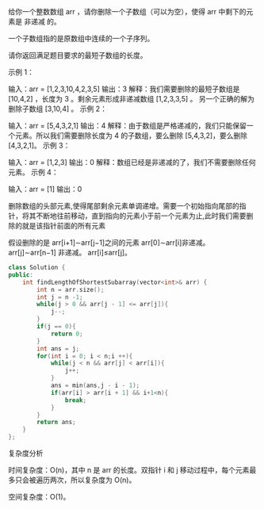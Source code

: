 给你一个整数数组 arr ，请你删除一个子数组（可以为空），使得 arr 中剩下的元素是 非递减 的。

一个子数组指的是原数组中连续的一个子序列。

请你返回满足题目要求的最短子数组的长度。

示例 1：

输入：arr = [1,2,3,10,4,2,3,5]
输出：3
解释：我们需要删除的最短子数组是 [10,4,2] ，长度为 3 。剩余元素形成非递减数组 [1,2,3,3,5] 。
另一个正确的解为删除子数组 [3,10,4] 。
示例 2：

输入：arr = [5,4,3,2,1]
输出：4
解释：由于数组是严格递减的，我们只能保留一个元素。所以我们需要删除长度为 4 的子数组，要么删除 [5,4,3,2]，要么删除 [4,3,2,1]。
示例 3：

输入：arr = [1,2,3]
输出：0
解释：数组已经是非递减的了，我们不需要删除任何元素。
示例 4：

输入：arr = [1]
输出：0

删除数组的头部元素,使得尾部剩余元素单调递增。需要一个初始指向尾部的指针，将其不断地往前移动，直到指向的元素小于前一个元素为止,此时我们需要删除的就是该指针前面的所有元素

假设删除的是 arr[i+1]∼arr[j−1]之间的元素
arr[0]∼arr[i]非递减。
arr[j]∼arr[n−1] 非递减。
arr[i]≤arr[j]。

```C++
class Solution {
public:
    int findLengthOfShortestSubarray(vector<int>& arr) {
        int n = arr.size();
        int j = n -1;
        while(j > 0 && arr[j - 1] <= arr[j]){
            j--;
        }
        if(j == 0){
            return 0;
        }
        int ans = j;
        for(int i = 0; i < n;i ++){
            while(j < n && arr[j] < arr[i]){
                j++;
            }
            ans = min(ans,j - i - 1);
            if(arr[i] > arr[i + 1] && i+1<n){
                break;
            }
        }
        return ans;
    }
};

```
复杂度分析

时间复杂度：O(n)，其中 n 是 arr 的长度。双指针 i 和 j 移动过程中，每个元素最多只会被遍历两次，所以复杂度为 O(n)。

空间复杂度：O(1)。
